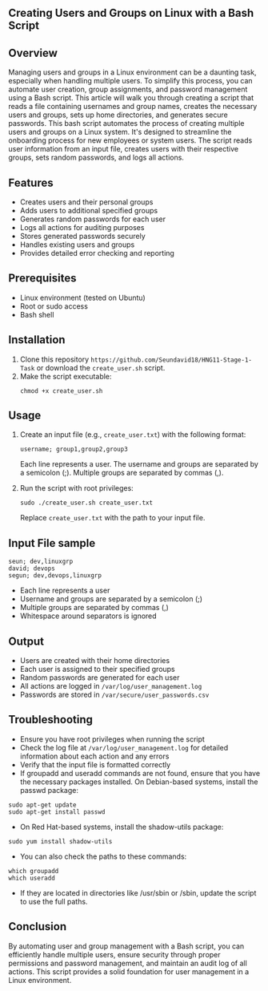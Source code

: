 ## Creating Users and Groups on Linux with a Bash Script

## Overview

Managing users and groups in a Linux environment can be a daunting task, especially when handling multiple users. To simplify this process, you can automate user creation, group assignments, and password management using a Bash script. This article will walk you through creating a script that reads a file containing usernames and group names, creates the necessary users and groups, sets up home directories, and generates secure passwords.
This bash script automates the process of creating multiple users and groups on a Linux system. It's designed to streamline the onboarding process for new employees or system users. The script reads user information from an input file, creates users with their respective groups, sets random passwords, and logs all actions.

## Features

- Creates users and their personal groups
- Adds users to additional specified groups
- Generates random passwords for each user
- Logs all actions for auditing purposes
- Stores generated passwords securely
- Handles existing users and groups
- Provides detailed error checking and reporting

## Prerequisites

- Linux environment (tested on Ubuntu)
- Root or sudo access
- Bash shell

## Installation

1. Clone this repository `https://github.com/Seundavid18/HNG11-Stage-1-Task` or download the `create_user.sh` script.
2. Make the script executable:
   ```
   chmod +x create_user.sh
   ```

## Usage

1. Create an input file (e.g., `create_user.txt`) with the following format:
   ```
   username; group1,group2,group3
   ```
   Each line represents a user. The username and groups are separated by a semicolon (;). Multiple groups are separated by commas (,).

2. Run the script with root privileges:
   ```
   sudo ./create_user.sh create_user.txt
   ```
   Replace `create_user.txt` with the path to your input file.

## Input File sample

```
seun; dev,linuxgrp
david; devops
segun; dev,devops,linuxgrp
```

- Each line represents a user
- Username and groups are separated by a semicolon (;)
- Multiple groups are separated by commas (,)
- Whitespace around separators is ignored

## Output

- Users are created with their home directories
- Each user is assigned to their specified groups
- Random passwords are generated for each user
- All actions are logged in `/var/log/user_management.log`
- Passwords are stored in `/var/secure/user_passwords.csv`

## Troubleshooting

- Ensure you have root privileges when running the script
- Check the log file at `/var/log/user_management.log` for detailed information about each action and any errors
- Verify that the input file is formatted correctly
- If groupadd and useradd commands are not found, ensure that you have the necessary packages installed. On Debian-based systems, install the passwd package:
```
sudo apt-get update
sudo apt-get install passwd
```
- On Red Hat-based systems, install the shadow-utils package:
```
sudo yum install shadow-utils
```
- You can also check the paths to these commands:
```
which groupadd
which useradd
```
- If they are located in directories like /usr/sbin or /sbin, update the script to use the full paths.

## Conclusion

By automating user and group management with a Bash script, you can efficiently handle multiple users, ensure security through proper permissions and password management, and maintain an audit log of all actions. This script provides a solid foundation for user management in a Linux environment.
